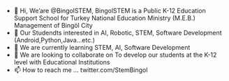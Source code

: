 - 👋 Hi, We’are @BingolSTEM, BingolSTEM is a Public K-12 Education Support School for Turkey National Education Ministry (M.E.B.) Management of Bingöl City 
- 👀 Our Studendts interested in AI, Robotic, STEM, Software Development (Android,Python,Java...etc.)
- 🌱 We are currently learning STEM, AI, Software Development
- 💞️ We are looking to collaborate on To develop our students at the K-12 level with Educational Institutions
- 📫 How to reach me ... twitter.com/StemBingol

<!---
BingolSTEM/BingolSTEM is a ✨ special ✨ repository because its `README.md` (this file) appears on your GitHub profile.
You can click the Preview link to take a look at your changes.
--->
